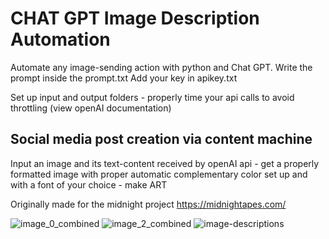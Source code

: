 # CHAT GPT Image Description Automation


Automate any image-sending action with python and Chat GPT.
Write the prompt inside the prompt.txt 
Add your key in apikey.txt

Set up input and output folders - properly time your api calls to avoid throttling (view openAI documentation)


## Social media post creation via content machine 

Input an image and its text-content received by openAI api - get a properly formatted image with proper automatic complementary color set up and with a font of your choice - make ART

Originally made for the midnight project https://midnightapes.com/


![image_0_combined](https://github.com/user-attachments/assets/56ddfdfe-b68f-4b32-9a67-ebc11240e0a7)
![image_2_combined](https://github.com/user-attachments/assets/410f17da-9a0f-4509-a0a2-18b4a6e7774d)
![image-descriptions](https://github.com/user-attachments/assets/7c96c2ce-ac8a-42bd-b10e-743f168f9d65)
